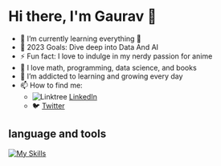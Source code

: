 # Hi there, I'm Gaurav 👋 

- 🌱 I’m currently learning everything 🤣
- 🥅 2023 Goals: Dive deep into Data And AI
- ⚡ Fun fact: I love to indulge in my nerdy passion for anime
- :notebook:  I love math, programming, data science, and books
- 🌱 I’m addicted to learning and growing every day
- 📫 How to find me: 
  - ![Linktree](https://img.shields.io/badge/linktree-1de9b6?style=for-the-badge&logo=linktree&logoColor=white) [LinkedIn](https://www.linkedin.com/in/gauravmeherkhamb007/)
  - :bird: [Twitter](https://twitter.com/Gauraw1410)



## language and tools
[![My Skills](https://skillicons.dev/icons?i=git,py,mysql,postgres,pytorch,tensorflow,java,css,html)](https://skillicons.dev)






